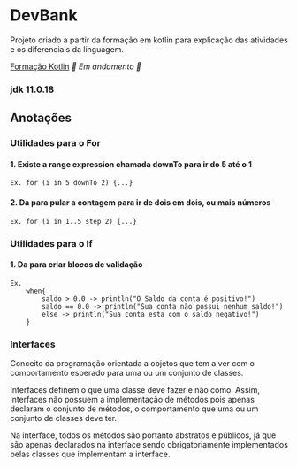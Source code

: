 # DevBank
Projeto criado a partir da formação em kotlin para explicação das atividades e os diferenciais da linguagem.

[Formação Kotlin](https://cursos.alura.com.br/formacao-kotlin) *🚧 Em andamento 🚧*

### jdk 11.0.18

## Anotações
### Utilidades para o For

#### 1. Existe a range expression chamada downTo para ir do 5 até o 1
    Ex. for (i in 5 downTo 2) {...}

#### 2. Da para pular a contagem para ir de dois em dois, ou mais números
    Ex. for (i in 1..5 step 2) {...}


### Utilidades para o If
#### 1. Da para criar blo*c*os de validação
    Ex. 
        when{
            saldo > 0.0 -> println("O Saldo da conta é positivo!")
            saldo == 0.0 -> println("Sua conta não possui nenhum saldo!")
            else -> println("Sua conta esta com o saldo negativo!")
        }

### Interfaces
<p>Conceito da programação orientada a objetos que tem a ver com o comportamento esperado para uma ou um conjunto de classes.
<p>Interfaces definem o que uma classe deve fazer e não como. Assim, interfaces não possuem a implementação de métodos pois apenas declaram o conjunto de métodos, o comportamento que uma ou um conjunto de classes deve ter.
<p>Na interface, todos os métodos são portanto abstratos e públicos, já que são apenas declarados na interface sendo obrigatoriamente implementados pelas classes que implementam a interface.

